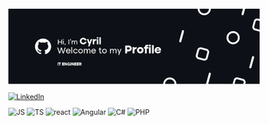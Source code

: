 ![Hi, welcome to my profile](/banner.png)

<p>
  <a href="https://www.linkedin.com/in/cyril-gourgouillon"><img src="https://img.shields.io/badge/linkedin-%230077B5.svg?&style=for-the-badge&logo=linkedin&logoColor=white" alt="LinkedIn" /></a>&nbsp;
</p>
<p>
  <img src="https://img.shields.io/badge/JavaScript-323330?style=for-the-badge&logo=javascript&logoColor=F7DF1E" alt="JS"/>
  <img src="https://img.shields.io/badge/TypeScript-007ACC?style=for-the-badge&logo=typescript&logoColor=white" alt="TS"/>
  <img src="https://img.shields.io/badge/React-20232A?style=for-the-badge&logo=react&logoColor=61DAFB" alt="react"/>
  <img src="https://img.shields.io/badge/Angular-DD0031?style=for-the-badge&logo=angular&logoColor=white" alt="Angular"/>
  <img src="https://img.shields.io/badge/C%23-239120?style=for-the-badge&logo=c-sharp&logoColor=white" alt="C#"/>
  <img src="https://img.shields.io/badge/PHP-777BB4?style=for-the-badge&logo=php&logoColor=white" alt="PHP"/>
</p>
